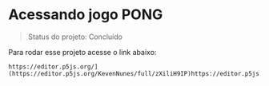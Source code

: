 <h1> Acessando jogo PONG </h1>

> Status do projeto: Concluído

Para rodar esse projeto acesse o link abaixo:
```
https://editor.p5js.org/](https://editor.p5js.org/KevenNunes/full/zXiliH9IP)https://editor.p5js.org/KevenNunes/full/zXiliH9IP
```
